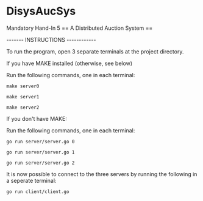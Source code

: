 # DisysAucSys

Mandatory Hand-In 5
== A Distributed Auction System ==

------- INSTRUCTIONS ------------

To run the program, open 3 separate terminals at the project directory.

If you have MAKE installed (otherwise, see below)

Run the following commands, one in each terminal:

    make server0

    make server1

    make server2

If you don't have MAKE:

Run the following commands, one in each terminal:

    go run server/server.go 0

    go run server/server.go 1

    go run server/server.go 2

It is now possible to connect to the three servers by running the following in a seperate terminal:

    go run client/client.go     
